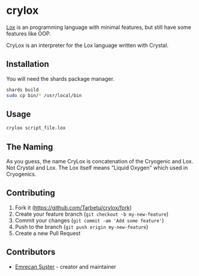 # crylox

[Lox](https://craftinginterpreters.com/the-lox-language.html) is an programming language with minimal features, but still have some features like OOP.

CryLox is an interpreter for the Lox language written with Crystal.

## Installation

You will need the shards package manager.

```bash
shards build
sudo cp bin/* /usr/local/bin
```

## Usage

```bash
crylox script_file.lox
```

## The Naming

As you guess, the name CryLox is concatenation of the Cryogenic and Lox. Not Crystal and Lox. The Lox itself means "Liquid Oxygen" which used in Cryogenics.

## Contributing

1. Fork it (<https://github.com/Tarbetu/crylox/fork>)
2. Create your feature branch (`git checkout -b my-new-feature`)
3. Commit your changes (`git commit -am 'Add some feature'`)
4. Push to the branch (`git push origin my-new-feature`)
5. Create a new Pull Request

## Contributors

- [Emrecan Şuşter](https://github.com/Tarbetu) - creator and maintainer
